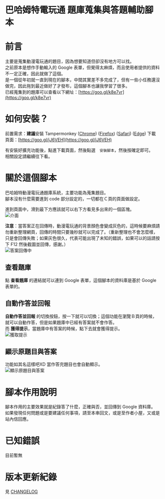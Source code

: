 # 巴哈姆特電玩通 題庫蒐集與答題輔助腳本

# 前言
主要是蒐集動漫電玩通的題目，因為想要知道但卻沒有地方可以找。  
之前原本是想作手動輸入的 Google 表單，但覺得太麻煩，而且使用者提供的資料不一定正確，因此就做了這個。  
是一個從年初就一直到現在的腳本，中間其實差不多完成了，但有一些小任務還沒做完，因此拖到最近做好了才發布，這個腳本也讓我學習了很多。  
已經蒐集到的題庫可以查看以下網址：[https://goo.gl/k8e7vr](https://goo.gl/k8e7vr)  

# 如何安裝？
前置需求：**建議**安裝 Tampermonkey ([Chrome](https://chrome.google.com/webstore/detail/dhdgffkkebhmkfjojejmpbldmpobfkfo)) ([Firefox](https://addons.mozilla.org/en-US/firefox/addon/tampermonkey)) ([Safari](https://safari.tampermonkey.net/tampermonkey.safariextz)) ([Edge](https://www.microsoft.com/store/apps/9NBLGGH5162S))
下載頁面：[https://goo.gl/jJ6VEH](https://goo.gl/jJ6VEH)

有安裝好擴充功能後，點進下載頁面，然後點選　`安裝腳本`，然後按確定即可。  
相關設定請繼續往下看。  

# 關於這個腳本
巴哈姆特動漫電玩通題庫系統，主要功能為蒐集題目。  
腳本沒有什麼需要進到 code 部分設定的，一切都在Ｃ頁的頁面做設定。  

進到頁面中，滑到最下方應該就可以右下方看見多出來的一個區塊。  
![介面](https://imgur.com/x3ZEz65.png) 

**注意**：當答案正在回傳時，動漫電玩通的背景顏色會變成灰色的，這時候要麻煩請勿重新整理網頁，回傳的時間只要幾秒就可以完成了。（重新整理也不會怎麼樣，只是會回傳失敗；如果灰色很久，代表可能出現了未知的錯誤，如果可以的話請按下 F12 然後截圖並回傳，感謝。）  
![答案回傳中](https://imgur.com/HKwakv6.png)  

## 查看題庫
點 **查看題庫** 的連結就可以連到 Google 表單，這個腳本的資料庫是基於 Google 表單的。  

## 自動作答並回報
**自動作答並回報** 的切換按鈕，按一下就可以切換；這個功能在瀏覽Ｂ頁的時候，就可以自動作答，但是如果題庫中已經有答案就不會作答。  
而 **獲得提示**，當題庫中有答案的時候，點下去就會獲得提示。  
![獲取提示](https://imgur.com/5oBR4G0.png)  

## 顯示原題目與答案
功能如其名這樣吧XD 當作答完題目也會自動顯示。  
![顯示原題目與答案](https://imgur.com/cztmsgR.png)  

# 腳本作用說明
腳本作用的主要效果就是紀錄答了什麼，正確與否，並回傳到 Google 資料庫。  
如果發現任何問題或是要建議任何事項，請至本串回文，或是至作者小屋，又或是站內信回應。  

# 已知錯誤
目前暫無  

# 版本更新紀錄
見 [CHANGELOG](https://github.com/moontai0724/bahamut-quiz-script/blob/master/CHANGELOG.md)  
